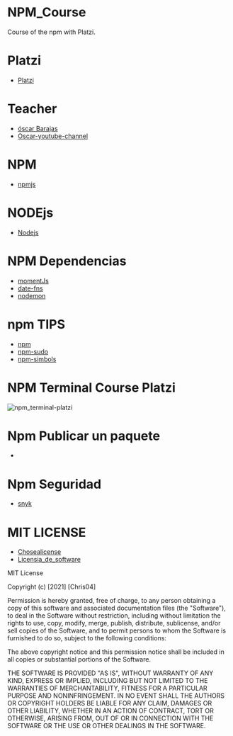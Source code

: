 # NPM_Course
Course of the npm with Platzi. 

# Platzi
- [Platzi](https://platzi.com/home)

# Teacher 
- [óscar Barajas](https://arepa.dev/)
- [Oscar-youtube-channel](https://www.youtube.com/channel/UCw05fUBPwmpu-ehXFMqfdMw)

# NPM
- [npmjs](https://www.npmjs.com/)
# NODEjs
- [Nodejs](https://nodejs.org/en/)

# NPM Dependencias
- [momentJs](https://momentjs.com/)
- [date-fns](https://date-fns.org/)
- [nodemon](https://nodemon.io/)

# npm TIPS
- [npm](https://docs.npmjs.com/resolving-eacces-permissions-errors-when-installing-packages-globally)
- [npm-sudo](https://docs.npmjs.com/downloading-and-installing-node-js-and-npm)
- [npm-simbols](https://docs.npmjs.com/cli/v7/configuring-npm/package-json)
# NPM Terminal Course Platzi
![npm_terminal-platzi](https://static.platzi.com/media/user_upload/JS%20%E2%80%93%2031-dd8defe4-29bf-4bb9-8260-07fb80d965bc-81e296f1-6370-44e0-8e6d-fe1946826aba.jpg)

# Npm Publicar un paquete
- [](https://docs.npmjs.com/packages-and-modules)

# Npm Seguridad
- [snyk](https://snyk.io/)
# MIT LICENSE
- [Chosealicense](https://choosealicense.com/)
- [Licensia_de_software](https://es.wikipedia.org/wiki/Licencia_de_software)

MIT License

Copyright (c) [2021] [Chris04]

Permission is hereby granted, free of charge, to any person obtaining a copy of this software and associated documentation files (the "Software"), to deal in the Software without restriction, including without limitation the rights to use, copy, modify, merge, publish, distribute, sublicense, and/or sell copies of the Software, and to permit persons to whom the Software is furnished to do so, subject to the following conditions:

The above copyright notice and this permission notice shall be included in all copies or substantial portions of the Software.

THE SOFTWARE IS PROVIDED "AS IS", WITHOUT WARRANTY OF ANY KIND, EXPRESS OR IMPLIED, INCLUDING BUT NOT LIMITED TO THE WARRANTIES OF MERCHANTABILITY, FITNESS FOR A PARTICULAR PURPOSE AND NONINFRINGEMENT. IN NO EVENT SHALL THE AUTHORS OR COPYRIGHT HOLDERS BE LIABLE FOR ANY CLAIM, DAMAGES OR OTHER LIABILITY, WHETHER IN AN ACTION OF CONTRACT, TORT OR OTHERWISE, ARISING FROM, OUT OF OR IN CONNECTION WITH THE SOFTWARE OR THE USE OR OTHER DEALINGS IN THE SOFTWARE.